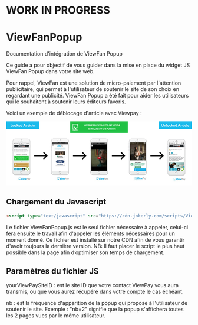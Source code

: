 # WORK IN PROGRESS
# ViewFanPopup
Documentation d'intégration de ViewFan Popup

Ce guide a pour objectif de vous guider dans la mise en place du widget JS ViewFan Popup dans votre site web.

Pour rappel, ViewFan est une solution de micro-paiement par l'attention publicitaire, qui permet à l'utilisateur de soutenir le site de son choix en regardant une publicité. ViewFan Popup a été fait pour aider les utilisateurs qui le souhaitent à soutenir leurs éditeurs favoris.

Voici un exemple de déblocage d'article avec Viewpay : 

![sample](https://github.com/TechViewpay/ViewPay-iOS/blob/master/DocImages/parcours_vp_mobile3.png?raw=true)

## Chargement du Javascript
```html
<script type="text/javascript" src="https://cdn.jokerly.com/scripts/ViewFanPopup.js?id=[yourViewPaySiteID]&nb=[frequency]"></script>
```
Le fichier ViewFanPopup.js est le seul fichier nécessaire à appeler, celui-ci fera ensuite le travail afin d'appeler les éléments nécessaires pour un moment donné.
Ce fichier est installé sur notre CDN afin de vous garantir d'avoir toujours la dernière version.
NB: Il faut placer le script le plus haut possible dans la page afin d’optimiser son temps de chargement.

## Paramètres du fichier JS

yourViewPaySiteID : est le site ID que votre contact ViewPay vous aura transmis, ou que vous aurez récupéré dans votre compte le cas échéant.

nb : est la fréquence d'apparition de la popup qui propose à l'utilisateur de soutenir le site. 
Exemple : "nb=2" signifie que la popup s'affichera toutes les 2 pages vues par le même utilisateur.
